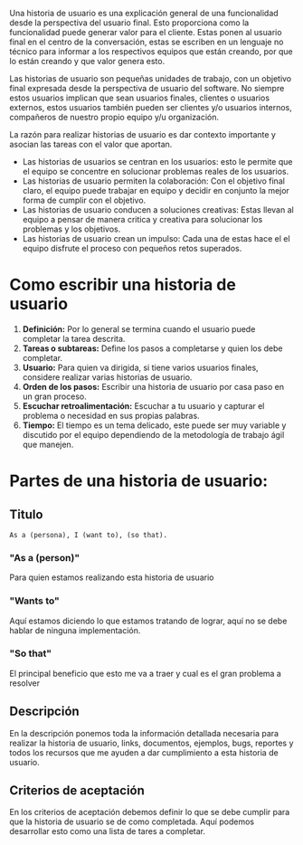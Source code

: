 Una historia de usuario es una explicación general de una funcionalidad desde la perspectiva del usuario final. Esto proporciona como la funcionalidad puede generar valor para el cliente. Estas ponen al usuario final en el centro de la conversación, estas se escriben en un lenguaje no técnico para informar a los respectivos equipos que están creando, por que lo están creando y que valor genera esto. 

Las historias de usuario son pequeñas unidades de trabajo, con un objetivo final expresada desde la perspectiva de usuario del software. No siempre estos usuarios implican que sean usuarios finales, clientes o usuarios externos, estos usuarios también pueden ser clientes y/o usuarios internos, compañeros de nuestro propio equipo y/u organización.

La razón para realizar historias de usuario es dar contexto importante y asocian las tareas con el valor que aportan.

- Las historias de usuarios se centran en los usuarios: esto le permite que el equipo se concentre en solucionar problemas reales de los usuarios.
- Las historias de usuario permiten la colaboración: Con el objetivo final claro, el equipo puede trabajar en equipo y decidir en conjunto la mejor forma de cumplir con el objetivo.
- Las historias de usuario conducen a soluciones creativas: Estas llevan al equipo a pensar de manera critica y creativa para solucionar los problemas y los objetivos.
- Las historias de usuario crean un impulso: Cada una de estas hace el el equipo disfrute el proceso con pequeños retos superados.

# Como escribir una historia de usuario

1. **Definición:** Por lo general se termina cuando el usuario puede completar la tarea descrita.
2. **Tareas o subtareas:** Define los pasos a completarse y quien los debe completar.
3. **Usuario:** Para quien va dirigida, si tiene varios usuarios finales, considere realizar varias historias de usuario.
4. **Orden de los pasos:** Escribir una historia de usuario por casa paso en un gran proceso.
5. **Escuchar retroalimentación:** Escuchar a tu usuario y capturar el problema o necesidad en sus propias palabras.
6. **Tiempo:** El tiempo es un tema delicado, este puede ser muy variable y discutido por el equipo dependiendo de la metodología de trabajo ágil que manejen.

# Partes de una historia de usuario:
## Titulo
	As a (persona), I (want to), (so that).
### "As a (person)"
Para quien estamos realizando esta historia de usuario
### "Wants to"
Aquí estamos diciendo lo que estamos tratando de lograr, aquí no se debe hablar de ninguna implementación.

### "So that"
El principal beneficio que esto me va a traer y cual es el gran problema a resolver

## Descripción
En la descripción ponemos toda la información detallada necesaria para realizar la historia de usuario, links, documentos, ejemplos, bugs, reportes y todos los recursos que me ayuden a dar cumplimiento a esta historia de usuario.
## Criterios de aceptación
En los criterios de aceptación debemos definir lo que se debe cumplir para que la historia de usuario se de como completada. Aquí podemos desarrollar esto como una lista de tares a completar.
